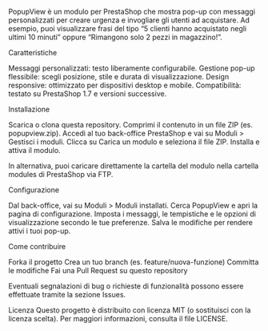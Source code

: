 PopupView è un modulo per PrestaShop che mostra pop-up con messaggi personalizzati per creare urgenza e invogliare gli utenti ad acquistare. Ad esempio, puoi visualizzare frasi del tipo “5 clienti hanno acquistato negli ultimi 10 minuti” oppure “Rimangono solo 2 pezzi in magazzino!”.

Caratteristiche

Messaggi personalizzati: testo liberamente configurabile.
Gestione pop-up flessibile: scegli posizione, stile e durata di visualizzazione.
Design responsive: ottimizzato per dispositivi desktop e mobile.
Compatibilità: testato su PrestaShop 1.7 e versioni successive.

Installazione

Scarica o clona questa repository.
Comprimi il contenuto in un file ZIP (es. popupview.zip).
Accedi al tuo back-office PrestaShop e vai su Moduli > Gestisci i moduli.
Clicca su Carica un modulo e seleziona il file ZIP.
Installa e attiva il modulo.

In alternativa, puoi caricare direttamente la cartella del modulo nella cartella modules di PrestaShop via FTP.

Configurazione

Dal back-office, vai su Moduli > Moduli installati.
Cerca PopupView e apri la pagina di configurazione.
Imposta i messaggi, le tempistiche e le opzioni di visualizzazione secondo le tue preferenze.
Salva le modifiche per rendere attivi i tuoi pop-up.

Come contribuire

Forka il progetto
Crea un tuo branch (es. feature/nuova-funzione)
Committa le modifiche
Fai una Pull Request su questo repository

Eventuali segnalazioni di bug o richieste di funzionalità possono essere effettuate tramite la sezione Issues.

Licenza
Questo progetto è distribuito con licenza MIT (o sostituisci con la licenza scelta). Per maggiori informazioni, consulta il file LICENSE.
